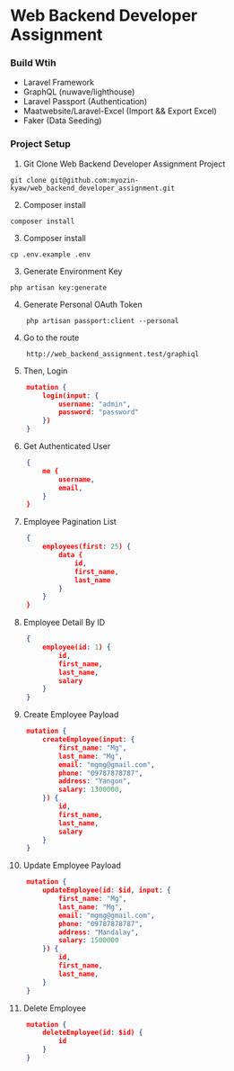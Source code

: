 # Web Backend Developer Assignment

### Build Wtih

-   Laravel Framework
-   GraphQL (nuwave/lighthouse)
-   Laravel Passport (Authentication)
-   Maatwebsite/Laravel-Excel (Import && Export Excel)
-   Faker (Data Seeding)

### Project Setup

1. Git Clone Web Backend Developer Assignment Project

```
git clone git@github.com:myozin-kyaw/web_backend_developer_assignment.git
```

2. Composer install

```
composer install
```

3. Composer install

```
cp .env.example .env
```

3. Generate Environment Key

```
php artisan key:generate
```

4. Generate Personal OAuth Token

```
    php artisan passport:client --personal
```

4. Go to the route

```
    http://web_backend_assignment.test/graphiql
```

5. Then, Login

```json
    mutation {
        login(input: {
            username: "admin",
            password: "password"
        })
    }
```

6. Get Authenticated User

```json
    {
        me {
            username,
            email,
        }
    }
```

7. Employee Pagination List

```json
    {
        employees(first: 25) {
            data {
                id,
                first_name,
                last_name
            }
        }
    }
```

8. Employee Detail By ID

```json
    {
        employee(id: 1) {
            id,
            first_name,
            last_name,
            salary
        }
    }
```

9. Create Employee Payload

```json
    mutation {
        createEmployee(input: {
            first_name: "Mg",
            last_name: "Mg",
            email: "mgmg@gmail.com",
            phone: "09787878787",
            address: "Yangon",
            salary: 1300000,
        }) {
            id,
            first_name,
            last_name,
            salary
        }
    }
```

10. Update Employee Payload

```json
    mutation {
        updateEmployee(id: $id, input: {
            first_name: "Mg",
            last_name: "Mg",
            email: "mgmg@gmail.com",
            phone: "09787878787",
            address: "Mandalay",
            salary: 1500000
        }) {
            id,
            first_name,
            last_name,
        }
    }
```

11. Delete Employee

```json
    mutation {
        deleteEmployee(id: $id) {
            id
        }
    }
```
